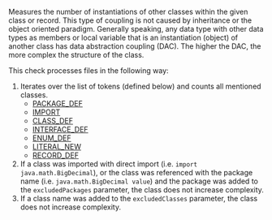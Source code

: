 Measures the number of instantiations of other classes within the given
class or record. This type of coupling is not caused by inheritance or
the object oriented paradigm. Generally speaking, any data type with
other data types as members or local variable that is an instantiation
(object) of another class has data abstraction coupling (DAC). The
higher the DAC, the more complex the structure of the class.

This check processes files in the following way:

1.  Iterates over the list of tokens (defined below) and counts all
    mentioned classes.
    -   [PACKAGE_DEF](apidocs/com/puppycrawl/tools/checkstyle/api/TokenTypes.html#IMPORT)
    -   [IMPORT](apidocs/com/puppycrawl/tools/checkstyle/api/TokenTypes.html#IMPORT)
    -   [CLASS_DEF](apidocs/com/puppycrawl/tools/checkstyle/api/TokenTypes.html#CLASS_DEF)
    -   [INTERFACE_DEF](apidocs/com/puppycrawl/tools/checkstyle/api/TokenTypes.html#INTERFACE_DEF)
    -   [ENUM_DEF](apidocs/com/puppycrawl/tools/checkstyle/api/TokenTypes.html#ENUM_DEF)
    -   [LITERAL_NEW](apidocs/com/puppycrawl/tools/checkstyle/api/TokenTypes.html#LITERAL_NEW)
    -   [RECORD_DEF](apidocs/com/puppycrawl/tools/checkstyle/api/TokenTypes.html#RECORD_DEF)
2.  If a class was imported with direct import (i.e.
    `import java.math.BigDecimal`), or the class was referenced with the
    package name (i.e. `java.math.BigDecimal value`) and the package was
    added to the `excludedPackages` parameter, the class does not
    increase complexity.
3.  If a class name was added to the `excludedClasses` parameter, the
    class does not increase complexity.
